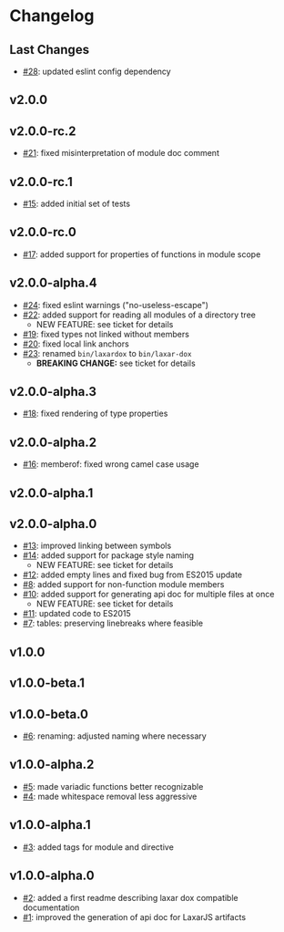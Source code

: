 # Changelog

## Last Changes

- [#28](https://github.com/LaxarJS/laxar-dox/issues/28): updated eslint config dependency


## v2.0.0
## v2.0.0-rc.2

- [#21](https://github.com/LaxarJS/laxar-dox/issues/21): fixed misinterpretation of module doc comment


## v2.0.0-rc.1

- [#15](https://github.com/LaxarJS/laxar-dox/issues/15): added initial set of tests


## v2.0.0-rc.0

- [#17](https://github.com/LaxarJS/laxar-dox/issues/17): added support for properties of functions in module scope


## v2.0.0-alpha.4

- [#24](https://github.com/LaxarJS/laxar-dox/issues/24): fixed eslint warnings ("no-useless-escape")
- [#22](https://github.com/LaxarJS/laxar-dox/issues/22): added support for reading all modules of a directory tree
    + NEW FEATURE: see ticket for details
- [#19](https://github.com/LaxarJS/laxar-dox/issues/19): fixed types not linked without members
- [#20](https://github.com/LaxarJS/laxar-dox/issues/20): fixed local link anchors
- [#23](https://github.com/LaxarJS/laxar-dox/issues/23): renamed `bin/laxardox` to `bin/laxar-dox`
    + **BREAKING CHANGE:** see ticket for details


## v2.0.0-alpha.3

- [#18](https://github.com/LaxarJS/laxar-dox/issues/18): fixed rendering of type properties


## v2.0.0-alpha.2

- [#16](https://github.com/LaxarJS/laxar-dox/issues/16): memberof: fixed wrong camel case usage


## v2.0.0-alpha.1
## v2.0.0-alpha.0

- [#13](https://github.com/LaxarJS/laxar-dox/issues/13): improved linking between symbols
- [#14](https://github.com/LaxarJS/laxar-dox/issues/14): added support for package style naming
    + NEW FEATURE: see ticket for details
- [#12](https://github.com/LaxarJS/laxar-dox/issues/12): added empty lines and fixed bug from ES2015 update
- [#8](https://github.com/LaxarJS/laxar-dox/issues/8): added support for non-function module members
- [#10](https://github.com/LaxarJS/laxar-dox/issues/10): added support for generating api doc for multiple files at once
    + NEW FEATURE: see ticket for details
- [#11](https://github.com/LaxarJS/laxar-dox/issues/11): updated code to ES2015
- [#7](https://github.com/LaxarJS/laxar-dox/issues/7): tables: preserving linebreaks where feasible


## v1.0.0
## v1.0.0-beta.1
## v1.0.0-beta.0

- [#6](https://github.com/LaxarJS/laxar-dox/issues/6): renaming: adjusted naming where necessary


## v1.0.0-alpha.2

- [#5](https://github.com/LaxarJS/laxar-dox/issues/5): made variadic functions better recognizable
- [#4](https://github.com/LaxarJS/laxar-dox/issues/4): made whitespace removal less aggressive


## v1.0.0-alpha.1

- [#3](https://github.com/LaxarJS/laxar-dox/issues/3): added tags for module and directive


## v1.0.0-alpha.0

- [#2](https://github.com/LaxarJS/laxar-dox/issues/2): added a first readme describing laxar dox compatible documentation
- [#1](https://github.com/LaxarJS/laxar-dox/issues/1): improved the generation of api doc for LaxarJS artifacts
